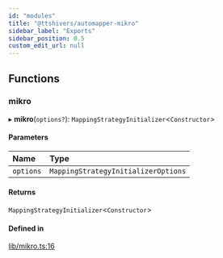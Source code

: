 ```yaml
---
id: "modules"
title: "@ttshivers/automapper-mikro"
sidebar_label: "Exports"
sidebar_position: 0.5
custom_edit_url: null
---
```


## Functions

### mikro

▸ **mikro**(`options?`): `MappingStrategyInitializer`<`Constructor`\>

#### Parameters

| Name | Type |
| :------ | :------ |
| `options` | `MappingStrategyInitializerOptions` |

#### Returns

`MappingStrategyInitializer`<`Constructor`\>

#### Defined in

[lib/mikro.ts:16](https://github.com/ttshivers/mapper/blob/efc4cb9d/packages/mikro/src/lib/mikro.ts#L16)
